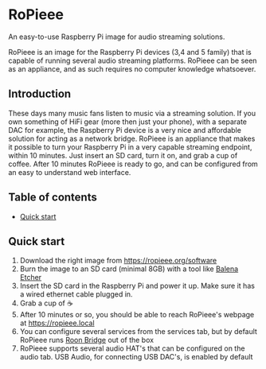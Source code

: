 # RoPieee
An easy-to-use Raspberry Pi image for audio streaming solutions.

RoPieee is an image for the Raspberry Pi devices (3,4 and 5 family) that is capable of running several audio streaming platforms. RoPieee can be seen as an appliance, and as such requires no computer knowledge whatsoever.

## Introduction

These days many music fans listen to music via a streaming solution. If you own something of HiFi gear (more then just your phone), with a separate DAC for example, the Raspberry Pi device is a very nice and affordable solution for acting as a network bridge.
RoPieee is an appliance that makes it possible to turn your Raspberry Pi in a very capable streaming endpoint, within 10 minutes. Just insert an SD card, turn it on, and grab a cup of coffee. After 10 minutes RoPieee is ready to go, and can be configured from an easy to understand web interface. 

## Table of contents

- [Quick start](#quick-start)

## Quick start

1. Download the right image from https://ropieee.org/software
2. Burn the image to an SD card (minimal 8GB) with a tool like [Balena Etcher](https://etcher.balena.io/)
3. Insert the SD card in the Raspberry Pi and power it up. Make sure it has a wired ethernet cable plugged in.
4. Grab a cup of :coffee:
5. After 10 minutes or so, you should be able to reach RoPieee's webpage at https://ropieee.local
6. You can configure several services from the services tab, but by default RoPieee runs [Roon Bridge](https://roonlabs.com) out of the box
7. RoPieee supports several audio HAT's that can be configured on the audio tab. USB Audio, for connecting USB DAC's, is enabled by default
